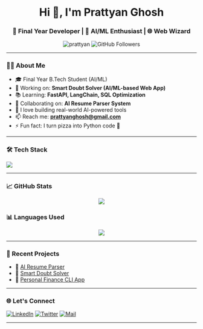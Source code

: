 <!-- GitHub Profile README -->

<h1 align="center">Hi 👋, I'm Prattyan Ghosh</h1>
<h3 align="center">🚀 Final Year Developer | 🤖 AI/ML Enthusiast | 🌐 Web Wizard</h3>

<p align="center">
  <img src="https://komarev.com/ghpvc/?username=prattyan&label=Profile%20views&color=0e75b6&style=flat" alt="prattyan" />
  <img src="https://img.shields.io/github/followers/prattyan?label=Followers&style=social" alt="GitHub Followers" />
</p>

---

### 🧑‍💻 About Me

- 🎓 Final Year B.Tech Student (AI/ML)
- 🚀 Working on: **Smart Doubt Solver (AI/ML-based Web App)**
- 📚 Learning: **FastAPI, LangChain, SQL Optimization**
- 👯 Collaborating on: **AI Resume Parser System**
- 📝 I love building real-world AI-powered tools
- 📫 Reach me: **prattyanghosh@gmail.com**
- ⚡ Fun fact: I turn pizza into Python code 🍕

---

### 🛠️ Tech Stack

<p align="left">
  <img src="https://skillicons.dev/icons?i=python,java,javascript,react,nodejs,html,css,tailwind,mysql,sqlite,git,github,linux,vscode" />
</p>

---

### 📈 GitHub Stats

<p align="center">
  <img src="https://github-readme-stats.vercel.app/api?username=prattyan&show_icons=true&theme=default" />
</p>

### 📊 Languages Used

<p align="center">
  <img src="https://github-readme-stats.vercel.app/api/top-langs/?username=prattyan&layout=compact&theme=default" />
</p>

---

### 🚀 Recent Projects

- 🔹 [AI Resume Parser](https://github.com/prattyan/ai-resume-parser)
- 🔹 [Smart Doubt Solver](https://github.com/prattyan/smart-doubt-solver)
- 🔹 [Personal Finance CLI App](https://github.com/prattyan/personal-finance-cli)

---

### 🌐 Let's Connect

[![LinkedIn](https://img.shields.io/badge/LinkedIn-blue?logo=linkedin&logoColor=white)](https://linkedin.com/in/prattyanghosh)
[![Twitter](https://img.shields.io/badge/Twitter-blue?logo=twitter&logoColor=white)](https://twitter.com/prattyan)
[![Mail](https://img.shields.io/badge/Email-grey?logo=gmail&logoColor=white)](mailto:prattyanghosh@gmail.com)

---
